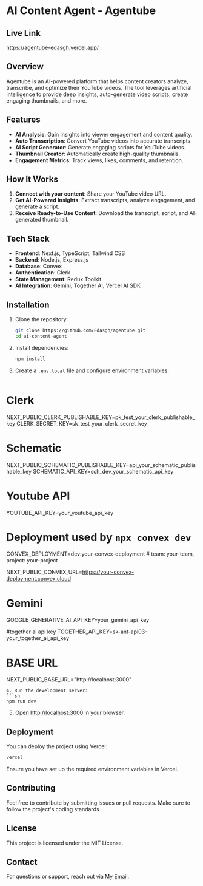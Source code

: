 # AI Content Agent - Agentube

## Live Link

https://agentube-edasgh.vercel.app/

## Overview

Agentube is an AI-powered platform that helps content creators analyze, transcribe, and optimize their YouTube videos. The tool leverages artificial intelligence to provide deep insights, auto-generate video scripts, create engaging thumbnails, and more.

## Features

- **AI Analysis**: Gain insights into viewer engagement and content quality.
- **Auto Transcription**: Convert YouTube videos into accurate transcripts.
- **AI Script Generator**: Generate engaging scripts for YouTube videos.
- **Thumbnail Creator**: Automatically create high-quality thumbnails.
- **Engagement Metrics**: Track views, likes, comments, and retention.

## How It Works

1. **Connect with your content**: Share your YouTube video URL.
2. **Get AI-Powered Insights**: Extract transcripts, analyze engagement, and generate a script.
3. **Receive Ready-to-Use Content**: Download the transcript, script, and AI-generated thumbnail.

## Tech Stack

- **Frontend**: Next.js, TypeScript, Tailwind CSS
- **Backend**: Node.js, Express.js
- **Database**: Convex
- **Authentication**: Clerk
- **State Management**: Redux Toolkit
- **AI Integration**: Gemini, Together AI, Vercel AI SDK

## Installation

1. Clone the repository:
   ```sh
   git clone https://github.com/Edasgh/agentube.git
   cd ai-content-agent
   ```
2. Install dependencies:
   ```sh
   npm install
   ```
3. Create a `.env.local` file and configure environment variables:
   ```sh

   ```

# Clerk

NEXT_PUBLIC_CLERK_PUBLISHABLE_KEY=pk_test_your_clerk_publishable_key
CLERK_SECRET_KEY=sk_test_your_clerk_secret_key

# Schematic

NEXT_PUBLIC_SCHEMATIC_PUBLISHABLE_KEY=api_your_schematic_publishable_key
SCHEMATIC_API_KEY=sch_dev_your_schematic_api_key

# Youtube API

YOUTUBE_API_KEY=your_youtube_api_key

# Deployment used by `npx convex dev`

CONVEX_DEPLOYMENT=dev:your-convex-deployment # team: your-team, project: your-project

NEXT_PUBLIC_CONVEX_URL=https://your-convex-deployment.convex.cloud

# Gemini

GOOGLE_GENERATIVE_AI_API_KEY=your_gemini_api_key

#together ai api key
TOGETHER_API_KEY=sk-ant-api03-your_together_ai_api_key

# BASE URL

NEXT_PUBLIC_BASE_URL="http://localhost:3000"

````
4. Run the development server:
```sh
npm run dev
````

5. Open [http://localhost:3000](http://localhost:3000) in your browser.

## Deployment

You can deploy the project using Vercel:

```sh
vercel
```

Ensure you have set up the required environment variables in Vercel.

## Contributing

Feel free to contribute by submitting issues or pull requests. Make sure to follow the project's coding standards.

## License

This project is licensed under the MIT License.

## Contact

For questions or support, reach out via [My Email](mailto:edas25564@gmail.com).
